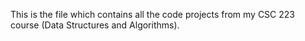 This is the file which contains all the code projects from my CSC 223 course (Data Structures and Algorithms).
